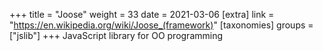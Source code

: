 +++
title = "Joose"
weight = 33
date = 2021-03-06
[extra]
link = "https://en.wikipedia.org/wiki/Joose_(framework)"
[taxonomies]
groups = ["jslib"]
+++
JavaScript library for OO programming


